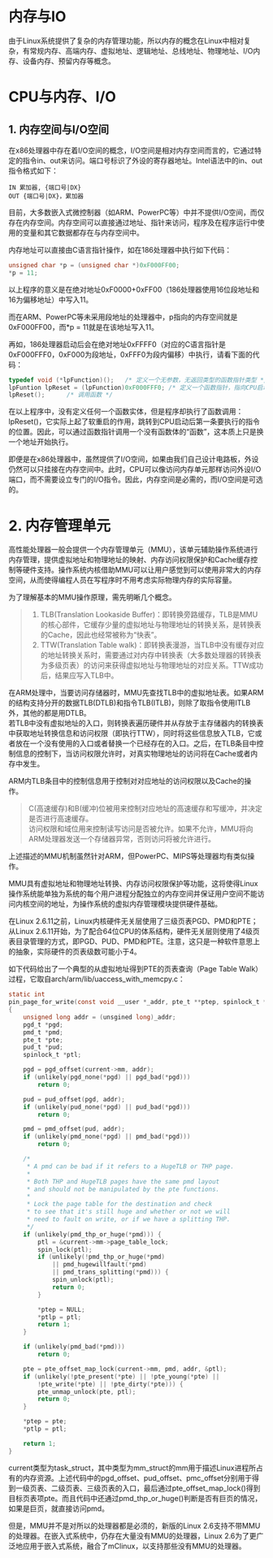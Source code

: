 # 内存与IO
由于Linux系统提供了复杂的内存管理功能，所以内存的概念在Linux中相对复杂，有常规内存、高端内存、虚拟地址、逻辑地址、总线地址、物理地址、I/O内存、设备内存、预留内存等概念。

# CPU与内存、I/O
## 1. 内存空间与I/O空间
在x86处理器中存在着I/O空间的概念，I/O空间是相对内存空间而言的，它通过特定的指令in、out来访问。端口号标识了外设的寄存器地址。Intel语法中的in、out指令格式如下：
```
IN 累加器, {端口号|DX}
OUT {端口号|DX}，累加器
```

目前，大多数嵌入式微控制器（如ARM、PowerPC等）中并不提供I/O空间，而仅存在内存空间。内存空间可以直接通过地址、指针来访问，程序及在程序运行中使用的变量和其它数据都存在与内存空间中。

内存地址可以直接由C语言指针操作，如在186处理器中执行如下代码：
```c
unsigned char *p = (unsigned char *)0xF000FF00;
*p = 11;
```
以上程序的意义是在绝对地址0xF0000+0xFF00（186处理器使用16位段地址和16为偏移地址）中写入11。

而在ARM、PowerPC等未采用段地址的处理器中，p指向的内存空间就是0xF000FF00，而*p = 11就是在该地址写入11。

再如，186处理器启动后会在绝对地址0xFFFF0（对应的C语言指针是0xF000FFF0，0xF000为段地址，0xFFF0为段内偏移）中执行，请看下面的代码：
```c
typedef void (*lpFunction)();	/* 定义一个无参数，无返回类型的函数指针类型 */
lpFuntion lpReset = (lpFunction)0xF000FFF0; /* 定义一个函数指针，指向CPU启动后所执行的第一条指令的位置 */
lpReset();		/* 调用函数 */
```
在以上程序中，没有定义任何一个函数实体，但是程序却执行了函数调用：lpReset()，它实际上起了软重启的作用，跳转到CPU启动后第一条要执行的指令的位置。因此，可以通过函数指针调用一个没有函数体的“函数”，这本质上只是换一个地址开始执行。

即便是在x86处理器中，虽然提供了I/O空间，如果由我们自己设计电路板，外设仍然可以只挂接在内存空间中。此时，CPU可以像访问内存单元那样访问外设I/O端口，而不需要设立专门的I/O指令。因此，内存空间是必需的，而I/O空间是可选的。

# 2. 内存管理单元
高性能处理器一般会提供一个内存管理单元（MMU），该单元辅助操作系统进行内存管理，提供虚拟地址和物理地址的映射、内存访问权限保护和Cache缓存控制等硬件支持。操作系统内核借助MMU可以让用户感觉到可以使用非常大的内存空间，从而使得编程人员在写程序时不用考虑实际物理内存的实际容量。

为了理解基本的MMU操作原理，需先明晰几个概念。

>1. TLB(Translation Lookaside Buffer)：即转换旁路缓存，TLB是MMU的核心部件，它缓存少量的虚拟地址与物理地址的转换关系，是转换表的Cache，因此也经常被称为“快表”。  
>2. TTW(Translation Table walk)：即转换表漫游，当TLB中没有缓存对应的地址转换关系时，需要通过对内存中转换表（大多数处理器的转换表为多级页表）的访问来获得虚拟地址与物理地址的对应关系。TTW成功后，结果应写入TLB中。

在ARM处理中，当要访问存储器时，MMU先查找TLB中的虚拟地址表。如果ARM的结构支持分开的数据TLB(DTLB)和指令TLB(ITLB)，则除了取指令使用ITLB外，其他的都是用DTLB。  
若TLB中没有虚拟地址的入口，则转换表遍历硬件并从存放于主存储器内的转换表中获取地址转换信息和访问权限（即执行TTW），同时将这些信息放入TLB，它或者放在一个没有使用的入口或者替换一个已经存在的入口。之后，在TLB条目中控制信息的控制下，当访问权限允许时，对真实物理地址的访问将在Cache或者内存中发生。

ARM内TLB条目中的控制信息用于控制对对应地址的访问权限以及Cache的操作。  
>C(高速缓存)和B(缓冲)位被用来控制对应地址的高速缓存和写缓冲，并决定是否进行高速缓存。  
>访问权限和域位用来控制读写访问是否被允许。如果不允许，MMU将向ARM处理器发送一个存储器异常，否则访问将被允许进行。

上述描述的MMU机制虽然针对ARM，但PowerPC、MIPS等处理器均有类似操作。

MMU具有虚拟地址和物理地址转换、内存访问权限保护等功能，这将使得Linux操作系统能单独为系统的每个用户进程分配独立的内存空间并保证用户空间不能访问内核空间的地址，为操作系统的虚拟内存管理模块提供硬件基础。

在Linux 2.6.11之前，Linux内核硬件无关层使用了三级页表PGD、PMD和PTE；从Linux 2.6.11开始，为了配合64位CPU的体系结构，硬件无关层则使用了4级页表目录管理的方式，即PGD、PUD、PMD和PTE。注意，这只是一种软件意思上的抽象，实际硬件的页表级数可能小于4。

如下代码给出了一个典型的从虚拟地址得到PTE的页表查询（Page Table Walk）过程，它取自arch/arm/lib/uaccess_with_memcpy.c：
```c
static int
pin_page_for_write(const void __user *_addr, pte_t **ptep, spinlock_t **ptlp)
{
	unsigned long addr = (unsgined long)_addr;
	pgd_t *pgd;
	pmd_t *pmd;
	pte_t *pte;
	pud_t *pud;
	spinlock_t *ptl;

	pgd = pgd_offset(current->mm, addr);
	if (unlikely(pgd_none(*pgd) || pgd_bad(*pgd)))
		return 0;

	pud = pud_offset(pgd, addr);
	if (unlikely(pud_none(*pgd) || pud_bad(*pgd)))
		return 0;

	pmd = pmd_offset(pud, addr);
	if (unlikely(pmd_none(*pgd) || pmd_bad(*pgd)))
		return 0;

	/*
	 * A pmd can be bad if it refers to a HugeTLB or THP page.
	 *
	 * Both THP and HugeTLB pages have the same pmd layout
	 * and should not be manipulated by the pte functions.
	 *
	 * Lock the page table for the destination and check
	 * to see that it's still huge and whether or not we will
	 * need to fault on write, or if we have a splitting THP.
	 */
	if (unlikely(pmd_thp_or_huge(*pmd))) {
		ptl = &current->mm->page_table_lock;
		spin_lock(ptl);
		if (unlikely(!pmd_thp_or_huge(*pmd)
			|| pmd_hugewillfault(*pmd)
			|| pmd_trans_splitting(*pmd))) {
			spin_unlock(ptl);
			return 0;
		}

		*ptep = NULL;
		*ptlp = ptl;
		return 1;
	}

	if (unlikely(pmd_bad(*pmd)))
		return 0;

	pte = pte_offset_map_lock(current->mm, pmd, addr, &ptl);
	if (unlikely(!pte_present(*pte) || !pte_young(*pte) || 
		!pte_write(*pte) || !pte_dirty(*pte))) {
		pte_unmap_unlock(pte, ptl);
		return 0;
	}

	*ptep = pte;
	*ptlp = ptl;

	return 1;
}
```
current类型为task_struct，其中类型为mm_struct的mm用于描述Linux进程所占有的内存资源。上述代码中的pgd_offset、pud_offset、pmc_offset分别用于得到一级页表、二级页表、三级页表的入口，最后通过pte_offset_map_lock()得到目标页表项pte。而且代码中还通过pmd_thp_or_huge()判断是否有巨页的情况，如果是巨页，就直接访问pmd。

但是，MMU并不是对所以的处理器都是必须的，新版的Linux 2.6支持不带MMU的处理器。在嵌入式系统中，仍存在大量没有MMU的处理器，Linux 2.6为了更广泛地应用于嵌入式系统，融合了mClinux，以支持那些没有MMU的处理器。